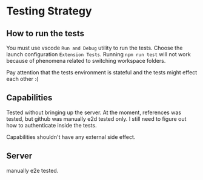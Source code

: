 # Testing Strategy

## How to run the tests

You must use vscode `Run and Debug` utility to run the tests. Choose the launch configuration `Extension Tests`.
Running `npm run test` will not work because of phenomena related to switching workspace folders.

Pay attention that the tests environment is stateful and the tests might effect each other :(

## Capabilities

Tested without bringing up the server.
At the moment, references was tested, but github was manually e2d tested only.
I still need to figure out how to authenticate inside the tests.

Capabilities shouldn't have any external side effect.

## Server

manually e2e tested.
